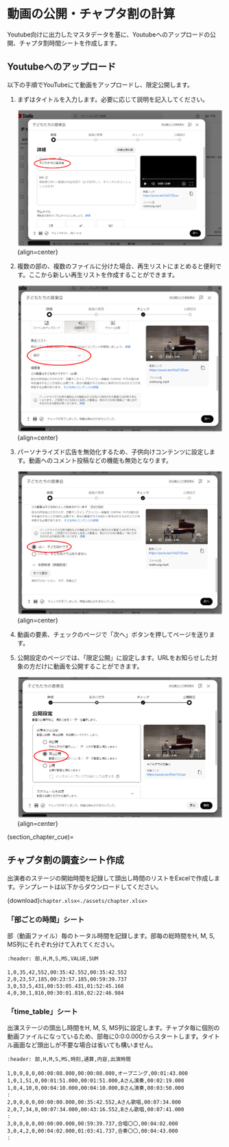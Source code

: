 # 動画の公開・チャプタ割の計算

Youtube向けに出力したマスタデータを基に、Youtubeへのアップロードの公開、チャプタ割時間シートを作成します。

## Youtubeへのアップロード

以下の手順でYouTubeにて動画をアップロードし、限定公開します。

1. まずはタイトルを入力します。必要に応じて説明を記入してください。

    ![](assets/2024-09-22-14-51-07.png){align=center}

2. 複数の部の、複数のファイルに分けた場合、再生リストにまとめると便利です。ここから新しい再生リストを作成することができます。

    ![](assets/2024-09-22-14-51-31.png){align=center}

3. パーソナライズド広告を無効化するため、子供向けコンテンツに設定します。動画へのコメント投稿などの機能も無効となります。

    ![](assets/2024-09-22-14-51-56.png){align=center}

4. 動画の要素、チェックのページで「次へ」ボタンを押してページを送ります。
5. 公開設定のページでは、「限定公開」に設定します。URLをお知らせした対象の方だけに動画を公開することができます。

    ![](assets/2024-09-22-14-52-09.png){align=center}

(section_chapter_cue)=
## チャプタ割の調査シート作成

出演者のステージの開始時間を記録して頭出し時間のリストをExcelで作成します。テンプレートは以下からダウンロードしてください。

{download}`chapter.xlsx<./assets/chapter.xlsx>`

### 「部ごとの時間」シート

部（動画ファイル）毎のトータル時間を記録します。部毎の総時間をH, M, S, MS列にそれぞれ分けて入れてください。

```{csv-table}
:header: 部,H,M,S,MS,VALUE,SUM

1,0,35,42,552,00:35:42.552,00:35:42.552
2,0,23,57,185,00:23:57.185,00:59:39.737
3,0,53,5,431,00:53:05.431,01:52:45.168
4,0,30,1,816,00:30:01.816,02:22:46.984
```

### 「time_table」シート

出演ステージの頭出し時間をH, M, S, MS列に設定します。チャプタ毎に個別の動画ファイルになっているため、部毎に0:0:0.000からスタートします。タイトル画面など頭出しが不要な場合は省いても構いません。

```{csv-table}
:header: 部,H,M,S,MS,時刻,通算,内容,出演時間

1,0,0,8,0,00:00:08.000,00:00:08.000,オープニング,00:01:43.000
1,0,1,51,0,00:01:51.000,00:01:51.000,Aさん演奏,00:02:19.000
1,0,4,10,0,00:04:10.000,00:04:10.000,Bさん演奏,00:03:50.000
:
2,0,0,0,0,00:00:00.000,00:35:42.552,Aさん歌唱,00:07:34.000
2,0,7,34,0,00:07:34.000,00:43:16.552,Bさん歌唱,00:07:41.000
:
3,0,0,0,0,00:00:00.000,00:59:39.737,合唱〇〇,00:04:02.000
3,0,4,2,0,00:04:02.000,01:03:41.737,合奏〇〇,00:04:43.000
:
```
